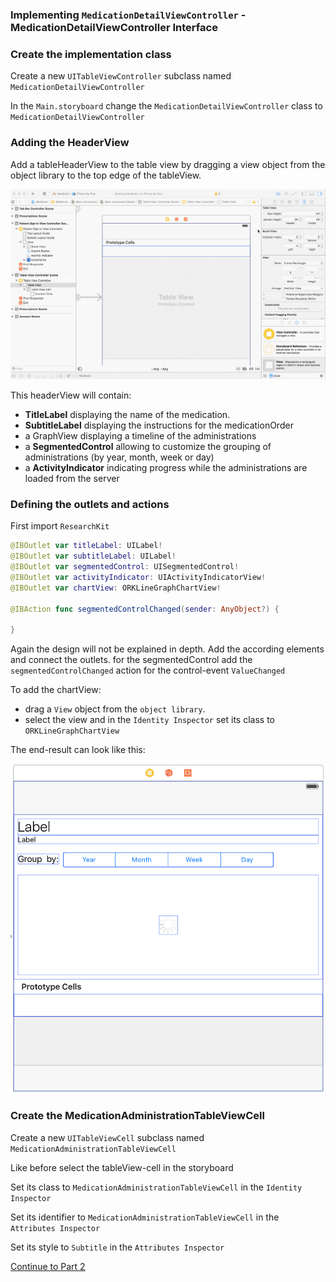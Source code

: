 ### Implementing `MedicationDetailViewController` - MedicationDetailViewController Interface

### Create the implementation class

Create a new `UITableViewController` subclass named `MedicationDetailViewController`

In the `Main.storyboard` change the `MedicationDetailViewController` class to `MedicationDetailViewController`

### Adding the HeaderView

Add a tableHeaderView to the table view by dragging a view object from the object library to the top edge of the tableView.

![](resources/step7/add_table_header.gif)

This headerView will contain:
- __TitleLabel__ displaying the name of the medication.
- __SubtitleLabel__ displaying the instructions for the medicationOrder
- a GraphView displaying a timeline of the administrations
- a __SegmentedControl__ allowing to customize the grouping of administrations (by year, month, week or day)
- a __ActivityIndicator__ indicating progress while the administrations are loaded from the server


### Defining the outlets and actions

First import `ResearchKit`

```swift
@IBOutlet var titleLabel: UILabel!
@IBOutlet var subtitleLabel: UILabel!
@IBOutlet var segmentedControl: UISegmentedControl!
@IBOutlet var activityIndicator: UIActivityIndicatorView!
@IBOutlet var chartView: ORKLineGraphChartView!

@IBAction func segmentedControlChanged(sender: AnyObject?) {

}

```

Again the design will not be explained in depth.
Add the according elements and connect the outlets.
for the segmentedControl add the `segmentedControlChanged` action for the control-event `ValueChanged`

To add the chartView:
- drag a `View` object from the `object library`.
- select the view and in the `Identity Inspector` set its class to `ORKLineGraphChartView`


The end-result can look like this:

![](resources/step7/header_view.png)


### Create the MedicationAdministrationTableViewCell

Create a new `UITableViewCell` subclass named `MedicationAdministrationTableViewCell`

Like before select the tableView-cell in the storyboard

Set its class to `MedicationAdministrationTableViewCell` in the `Identity Inspector`

Set its identifier to `MedicationAdministrationTableViewCell` in the `Attributes Inspector`

Set its style to `Subtitle` in the `Attributes Inspector`


[Continue to Part 2](STEP7-2.md)
